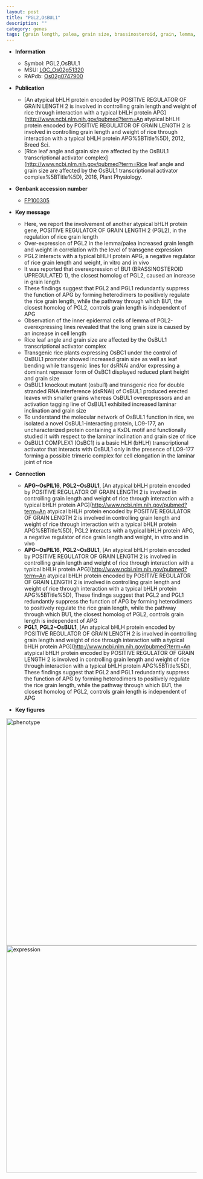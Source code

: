 ```yaml
---
layout: post
title: "PGL2,OsBUL1"
description: ""
category: genes
tags: [grain length, palea, grain size, brassinosteroid, grain, lemma, leaf, cell elongation, height, plant height, transcriptional activator]
---
```


* **Information**  
    + Symbol: PGL2,OsBUL1  
    + MSU: [LOC_Os02g51320](http://rice.plantbiology.msu.edu/cgi-bin/ORF_infopage.cgi?orf=LOC_Os02g51320)  
    + RAPdb: [Os02g0747900](http://rapdb.dna.affrc.go.jp/viewer/gbrowse_details/irgsp1?name=Os02g0747900)  

* **Publication**  
    + [An atypical bHLH protein encoded by POSITIVE REGULATOR OF GRAIN LENGTH 2 is involved in controlling grain length and weight of rice through interaction with a typical bHLH protein APG](http://www.ncbi.nlm.nih.gov/pubmed?term=An atypical bHLH protein encoded by POSITIVE REGULATOR OF GRAIN LENGTH 2 is involved in controlling grain length and weight of rice through interaction with a typical bHLH protein APG%5BTitle%5D), 2012, Breed Sci.
    + [Rice leaf angle and grain size are affected by the OsBUL1 transcriptional activator complex](http://www.ncbi.nlm.nih.gov/pubmed?term=Rice leaf angle and grain size are affected by the OsBUL1 transcriptional activator complex%5BTitle%5D), 2016, Plant Physiology.

* **Genbank accession number**  
    + [FP100305](http://www.ncbi.nlm.nih.gov/nuccore/FP100305)

* **Key message**  
    + Here, we report the involvement of another atypical bHLH protein gene, POSITIVE REGULATOR OF GRAIN LENGTH 2 (PGL2), in the regulation of rice grain length
    + Over-expression of PGL2 in the lemma/palea increased grain length and weight in correlation with the level of transgene expression
    + PGL2 interacts with a typical bHLH protein APG, a negative regulator of rice grain length and weight, in vitro and in vivo
    + It was reported that overexpression of BU1 (BRASSINOSTEROID UPREGULATED 1), the closest homolog of PGL2, caused an increase in grain length
    + These findings suggest that PGL2 and PGL1 redundantly suppress the function of APG by forming heterodimers to positively regulate the rice grain length, while the pathway through which BU1, the closest homolog of PGL2, controls grain length is independent of APG
    + Observation of the inner epidermal cells of lemma of PGL2-overexpressing lines revealed that the long grain size is caused by an increase in cell length
    + Rice leaf angle and grain size are affected by the OsBUL1 transcriptional activator complex
    + Transgenic rice plants expressing OsBC1 under the control of OsBUL1 promoter showed increased grain size as well as leaf bending while transgenic lines for dsRNAi and/or expressing a dominant repressor form of OsBC1 displayed reduced plant height and grain size
    + OsBUL1 knockout mutant (osbul1) and transgenic rice for double stranded RNA interference (dsRNAi) of OsBUL1 produced erected leaves with smaller grains whereas OsBUL1 overexpressors and an activation tagging line of OsBUL1 exhibited increased laminar inclination and grain size
    + To understand the molecular network of OsBUL1 function in rice, we isolated a novel OsBUL1-interacting protein, LO9-177, an uncharacterized protein containing a KxDL motif and functionally studied it with respect to the laminar inclination and grain size of rice
    + OsBUL1 COMPLEX1 (OsBC1) is a basic HLH (bHLH) transcriptional activator that interacts with OsBUL1 only in the presence of LO9-177 forming a possible trimeric complex for cell elongation in the laminar joint of rice

* **Connection**  
    + __APG~OsPIL16__, __PGL2~OsBUL1__, [An atypical bHLH protein encoded by POSITIVE REGULATOR OF GRAIN LENGTH 2 is involved in controlling grain length and weight of rice through interaction with a typical bHLH protein APG](http://www.ncbi.nlm.nih.gov/pubmed?term=An atypical bHLH protein encoded by POSITIVE REGULATOR OF GRAIN LENGTH 2 is involved in controlling grain length and weight of rice through interaction with a typical bHLH protein APG%5BTitle%5D), PGL2 interacts with a typical bHLH protein APG, a negative regulator of rice grain length and weight, in vitro and in vivo
    + __APG~OsPIL16__, __PGL2~OsBUL1__, [An atypical bHLH protein encoded by POSITIVE REGULATOR OF GRAIN LENGTH 2 is involved in controlling grain length and weight of rice through interaction with a typical bHLH protein APG](http://www.ncbi.nlm.nih.gov/pubmed?term=An atypical bHLH protein encoded by POSITIVE REGULATOR OF GRAIN LENGTH 2 is involved in controlling grain length and weight of rice through interaction with a typical bHLH protein APG%5BTitle%5D), These findings suggest that PGL2 and PGL1 redundantly suppress the function of APG by forming heterodimers to positively regulate the rice grain length, while the pathway through which BU1, the closest homolog of PGL2, controls grain length is independent of APG
    + __PGL1__, __PGL2~OsBUL1__, [An atypical bHLH protein encoded by POSITIVE REGULATOR OF GRAIN LENGTH 2 is involved in controlling grain length and weight of rice through interaction with a typical bHLH protein APG](http://www.ncbi.nlm.nih.gov/pubmed?term=An atypical bHLH protein encoded by POSITIVE REGULATOR OF GRAIN LENGTH 2 is involved in controlling grain length and weight of rice through interaction with a typical bHLH protein APG%5BTitle%5D), These findings suggest that PGL2 and PGL1 redundantly suppress the function of APG by forming heterodimers to positively regulate the rice grain length, while the pathway through which BU1, the closest homolog of PGL2, controls grain length is independent of APG

* **Key figures**  
<img src="http://ricencode.github.io/images/PGL2.pheno.png" alt="phenotype"  style="width: 600px;"/>

<img src="http://ricencode.github.io/images/PGL2.exp.png" alt="expression"  style="width: 600px;"/>


